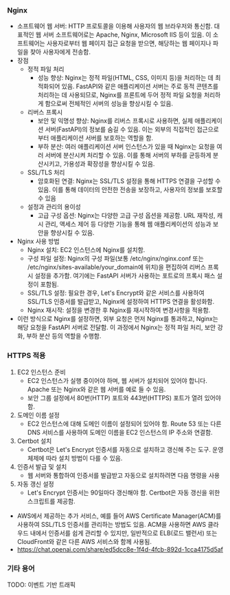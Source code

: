 ### Nginx
- 소프트웨어 웹 서버: HTTP 프로토콜을 이용해 사용자의 웹 브라우저와 통신함. 대표적인 웹 서버 소프트웨어로는 Apache, Nginx, Microsoft IIS 등이 있음. 이 소프트웨어는 사용자로부터 웹 페이지 접근 요청을 받으면, 해당하는 웹 페이지나 파일을 찾아 사용자에게 전송함.
- 장점
    - 정적 파일 처리
        - 성능 향상: Nginx는 정적 파일(HTML, CSS, 이미지 등)을 처리하는 데 최적화되어 있음. FastAPI와 같은 애플리케이션 서버는 주로 동적 콘텐츠를 처리하는 데 사용되므로, Nginx를 프론트에 두어 정적 파일 요청을 처리하게 함으로써 전체적인 서버의 성능을 향상시킬 수 있음.
    - 리버스 프록시
        - 보안 및 익명성 향상: Nginx를 리버스 프록시로 사용하면, 실제 애플리케이션 서버(FastAPI)의 정보를 숨길 수 있음. 이는 외부의 직접적인 접근으로부터 애플리케이션 서버를 보호하는 역할을 함.
        - 부하 분산: 여러 애플리케이션 서버 인스턴스가 있을 때 Nginx는 요청을 여러 서버에 분산시켜 처리할 수 있음. 이를 통해 서버의 부하를 균등하게 분산시키고, 가용성과 확장성을 향상시킬 수 있음.
    - SSL/TLS 처리
        - 암호화된 연결: Nginx는 SSL/TLS 설정을 통해 HTTPS 연결을 구성할 수 있음. 이를 통해 데이터의 안전한 전송을 보장하고, 사용자의 정보를 보호할 수 있음
    - 설정과 관리의 용이성
        - 고급 구성 옵션: Nginx는 다양한 고급 구성 옵션을 제공함. URL 재작성, 캐시 관리, 액세스 제어 등 다양한 기능을 통해 웹 애플리케이션의 성능과 보안을 향상시킬 수 있음.
- Nginx 사용 방법
    - Nginx 설치: EC2 인스턴스에 Nginx를 설치함.
    - 구성 파일 설정: Nginx의 구성 파일(보통 /etc/nginx/nginx.conf 또는 /etc/nginx/sites-available/your_domain에 위치)을 편집하여 리버스 프록시 설정을 추가함. 여기에는 FastAPI 서버가 사용하는 포트로의 프록시 패스 설정이 포함됨.
    - SSL/TLS 설정: 필요한 경우, Let's Encrypt와 같은 서비스를 사용하여 SSL/TLS 인증서를 발급받고, Nginx에 설정하여 HTTPS 연결을 활성화함.
    - Nginx 재시작: 설정을 변경한 후 Nginx를 재시작하여 변경사항을 적용함.
- 이런 방식으로 Nginx를 설정하면, 외부 요청은 먼저 Nginx를 통과하고, Nginx는 해당 요청을 FastAPI 서버로 전달함. 이 과정에서 Nginx는 정적 파일 처리, 보안 강화, 부하 분산 등의 역할을 수행함.

### HTTPS 적용
1. EC2 인스턴스 준비
    - EC2 인스턴스가 실행 중이어야 하며, 웹 서버가 설치되어 있어야 합니다. Apache 또는 Nginx와 같은 웹 서버를 예로 들 수 있음.
    - 보안 그룹 설정에서 80번(HTTP) 포트와 443번(HTTPS) 포트가 열려 있어야 함.
2. 도메인 이름 설정
    - EC2 인스턴스에 대해 도메인 이름이 설정되어 있어야 함. Route 53 또는 다른 DNS 서비스를 사용하여 도메인 이름을 EC2 인스턴스의 IP 주소와 연결함.
3. Certbot 설치
    - Certbot은 Let's Encrypt 인증서를 자동으로 설치하고 갱신해 주는 도구. 운영 체제에 따라 설치 방법이 다를 수 있음.
4. 인증서 발급 및 설치
    - 웹 서버와 통합하여 인증서를 발급받고 자동으로 설치하려면 다음 명령을 사용
5. 자동 갱신 설정
    - Let's Encrypt 인증서는 90일마다 갱신해야 함. Certbot은 자동 갱신을 위한 스크립트를 제공함.
- AWS에서 제공하는 추가 서비스, 예를 들어 AWS Certificate Manager(ACM)를 사용하여 SSL/TLS 인증서를 관리하는 방법도 있음. ACM을 사용하면 AWS 클라우드 내에서 인증서를 쉽게 관리할 수 있지만, 일반적으로 ELB(로드 밸런서) 또는 CloudFront와 같은 다른 AWS 서비스와 함께 사용됨.
- https://chat.openai.com/share/ed5dcc8e-1f4d-4fcb-892d-1cca4175d5af

### 기타 용어
TODO: 이벤트 기반 트래픽
